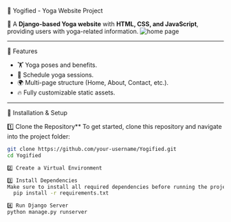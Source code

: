 🧘 Yogified - Yoga Website Project

🚀 A **Django-based Yoga website** with **HTML, CSS, and JavaScript**, providing users with yoga-related information.
![home page](https://github.com/user-attachments/assets/e198f90b-d1c5-4bff-a54d-d152f88492ac)

---

🌟 Features
- 🏋️ Yoga poses and benefits.
- 📅 Schedule yoga sessions.
- 🌍 Multi-page structure (Home, About, Contact, etc.).
- 🔥 Fully customizable static assets.

---

🔧 Installation & Setup

1️⃣ Clone the Repository**
To get started, clone this repository and navigate into the project folder:
```sh
git clone https://github.com/your-username/Yogified.git
cd Yogified

2️⃣ Create a Virtual Environment

3️⃣ Install Dependencies
Make sure to install all required dependencies before running the project:
  pip install -r requirements.txt

4️⃣ Run Django Server
python manage.py runserver




